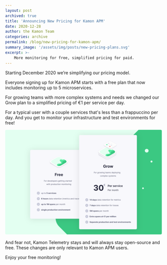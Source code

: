 ```yaml
---
layout: post
archived: true
title: 'Announcing New Pricing for Kamon APM'
date: 2020-12-28
author: the Kamon Team
categories: archive
permalink: /blog/new-pricing-for-kamon-apm/
summary_image: '/assets/img/posts/new-pricing-plans.svg'
excerpt: >-
    More monitoring for free, simplified pricing for paid.
---
```



Starting December 2020 we’re simplifying our pricing model.

Everyone signing up for Kamon APM starts with a free plan that now includes monitoring up to 5 microservices.

For growing teams with more complex systems and needs we changed our Grow plan to a simplified pricing of €1 per service
per day.

For a typical user with a couple services that's less than a frappuccino per day. And you get to monitor your 
infrastructure and test environments for free!


<div class="text-center my-5">
  <img class="img-fluid" src="/assets/img/posts/new-pricing-plans.svg" alt="Kamon APM Pricing Plans">
</div>

And fear not, Kamon Telemetry stays and will always stay open-source and free. These changes are only relevant to Kamon
APM users.

Enjoy your free monitoring!
